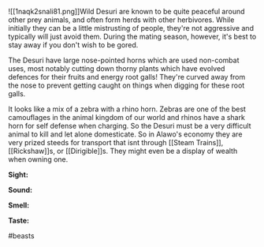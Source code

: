 

![[1naqk2snali81.png]]Wild Desuri are known to be quite peaceful around other prey animals, and often form herds with other herbivores. While initially they can be a little mistrusting of people, they're not aggressive and typically will just avoid them. During the mating season, however, it's best to stay away if you don't wish to be gored.

The Desuri have large nose-pointed horns which are used  non-combat uses, most notably cutting down thorny plants which have evolved defences for their fruits and energy root galls! They're curved away from the nose to prevent getting caught on things when digging for these root galls.

It looks like a mix of a zebra with a rhino horn. Zebras are one of the best camouflages in the animal kingdom of our world and rhinos have a shark horn for self defense when charging. So the Desuri must be a very difficult animal to kill and let alone domesticate. So in Alawo's economy they are very prized steeds for transport that isnt through [[Steam Trains]], [[Rickshaw]]s, or [[Dirigible]]s. They might even be a display of wealth when owning one.

**Sight:**

**Sound:**

**Smell:**

**Taste:**

#beasts 